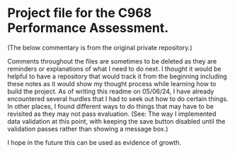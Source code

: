 # Project file for the C968 Performance Assessment. 
(The below commentary is from the original private repository.)

Comments throughout the files are sometimes to be deleted as they are reminders or explanations of what I need to do next. 
I thought it would be helpful to have a repository that would track it from the beginning including these notes as it would show my thought process while learning how to build the project. 
As of writing this readme on 05/06/24, I have already encountered several hurdles that I had to seek out how to do certain things. 
In other places, I found different ways to do things that may have to be revisited as they may not pass evaluation. (See: The way I implemented data validation at this point, with keeping the save button disabled until the validation passes rather than showing a message box.) 

I hope in the future this can be used as evidence of growth. 

